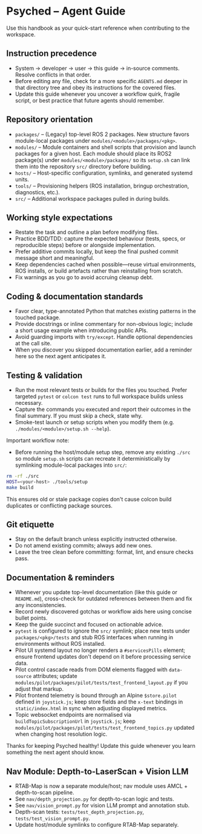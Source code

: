 # Psyched – Agent Guide

Use this handbook as your quick-start reference when contributing to the
workspace.

## Instruction precedence
- System → developer → user → this guide → in-source comments. Resolve conflicts
  in that order.
- Before editing any file, check for a more specific `AGENTS.md` deeper in that
  directory tree and obey its instructions for the covered files.
- Update this guide whenever you uncover a workflow quirk, fragile script, or
  best practice that future agents should remember.

## Repository orientation
- `packages/` – (Legacy) top-level ROS 2 packages. New structure favors
  module-local packages under `modules/<module>/packages/<pkg>`.
- `modules/` – Module containers and shell scripts that provision and launch
  packages for a given host. Each module should place its ROS2 package(s)
  under `modules/<module>/packages/` so its `setup.sh` can link them into
  the repository `src/` directory before building.
- `hosts/` – Host-specific configuration, symlinks, and generated systemd units.
- `tools/` – Provisioning helpers (ROS installation, bringup orchestration,
  diagnostics, etc.).
- `src/` – Additional workspace packages pulled in during builds.

## Working style expectations
- Restate the task and outline a plan before modifying files.
- Practice BDD/TDD: capture the expected behaviour (tests, specs, or
  reproducible steps) before or alongside implementation.
- Prefer additive commits locally, but keep the final pushed commit message
  short and meaningful.
- Keep dependencies cached when possible—reuse virtual environments, ROS
  installs, or build artefacts rather than reinstalling from scratch.
- Fix warnings as you go to avoid accruing cleanup debt.

## Coding & documentation standards
- Favor clear, type-annotated Python that matches existing patterns in the
  touched package.
- Provide docstrings or inline commentary for non-obvious logic; include a short
  usage example when introducing public APIs.
- Avoid guarding imports with `try/except`. Handle optional dependencies at the
  call site.
- When you discover you skipped documentation earlier, add a reminder here so
  the next agent anticipates it.

## Testing & validation
- Run the most relevant tests or builds for the files you touched. Prefer
  targeted `pytest` or `colcon test` runs to full workspace builds unless
  necessary.
- Capture the commands you executed and report their outcomes in the final
  summary. If you must skip a check, state why.
- Smoke-test launch or setup scripts when you modify them (e.g.
  `./modules/<module>/setup.sh --help`).

Important workflow note:

- Before running the host/module setup step, remove any existing `./src` so
  module `setup.sh` scripts can recreate it deterministically by symlinking
  module-local packages into `src/`:

```bash
rm -rf ./src
HOST=<your-host> ./tools/setup
make build
```

This ensures old or stale package copies don't cause colcon build duplicates
or conflicting package sources.

## Git etiquette
- Stay on the default branch unless explicitly instructed otherwise.
- Do not amend existing commits; always add new ones.
- Leave the tree clean before committing: format, lint, and ensure checks pass.

## Documentation & reminders
- Whenever you update top-level documentation (like this guide or `README.md`),
  cross-check for outdated references between them and fix any inconsistencies.
- Record newly discovered gotchas or workflow aids here using concise bullet
  points.
- Keep the guide succinct and focused on actionable advice.
- `pytest` is configured to ignore the `src/` symlink; place new tests under
  `packages/<pkg>/tests` and stub ROS interfaces when running in environments
  without ROS installed.
- Pilot UI systemd layout no longer renders a `#servicesPills` element; ensure
  frontend updates don't depend on it before processing service data.
- Pilot control cascade reads from DOM elements flagged with `data-source`
  attributes; update `modules/pilot/packages/pilot/tests/test_frontend_layout.py`
  if you adjust that markup.
- Pilot frontend telemetry is bound through an Alpine `$store.pilot` defined in
  `joystick.js`; keep store fields and the `x-text` bindings in
  `static/index.html` in sync when adjusting displayed metrics.
- Topic websocket endpoints are normalised via
  `buildTopicSubscriptionUrl` in `joystick.js`; keep
  `modules/pilot/packages/pilot/tests/test_frontend_topics.py` updated when
  changing host resolution logic.

Thanks for keeping Psyched healthy! Update this guide whenever you learn
something the next agent should know.

## Nav Module: Depth-to-LaserScan + Vision LLM
- RTAB-Map is now a separate module/host; nav module uses AMCL + depth-to-scan pipeline.
- See `nav/depth_projection.py` for depth-to-scan logic and tests.
- See `nav/vision_prompt.py` for vision LLM prompt and annotation stub.
- Depth-scan tests: `tests/test_depth_projection.py`, `tests/test_vision_prompt.py`.
- Update host/module symlinks to configure RTAB-Map separately.
